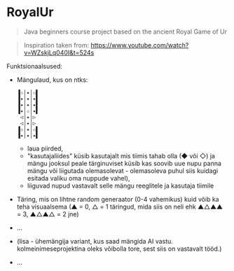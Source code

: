 # RoyalUr
>Java beginners course project based on the ancient Royal Game of Ur

>Inspiration taken from: https://www.youtube.com/watch?v=WZskjLq040I&t=524s

Funktsionaalsused:
* Mängulaud, kus on ntks:
  ```
  ▐✩│✦│✩▌
  ▐✦│✦│✦▌
  ▐✦│✦│✦▌
  ▐✦│✩│✦▌
   ◁│✦│▷
   ◁│✦│▷ 
  ▐✩│✦│✩▌
  ▐✦│✦│✦▌
  ```
  * laua piirded, 
  * "kasutajaliides" küsib kasutajalt mis tiimis tahab olla (◆ või ◇) ja mängu jooksul peale tärginuviset küsib kas soovib uue nupu panna mängu või liigutada olemasolevat - olemasoleva puhul siis kuidagi esitada valiku oma nuppude vahel), 
  * liiguvad nupud vastavalt selle mängu reeglitele ja kasutaja tiimile
* Täring, mis on lihtne random generaator (0-4 vahemikus) kuid võib ka teha visuaalsema (▲ = 0, △ = 1 täringud, mida siis on neli ehk ▲△▲▲ = 3, ▲△▲△ = 2 jne)
* ...

* (lisa - ühemängija variant, kus saad mängida AI vastu. kolmeinimeseprojektina oleks võibolla tore, sest siis on vastavalt tööd.)
* ...
